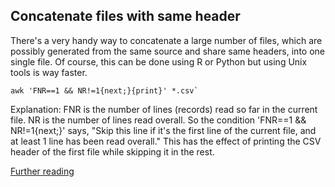 ## Concatenate files with same header

There's a very handy way to concatenate a large number of files, which are
possibly generated from the same source and share same headers, into one single
file. Of course, this can be done using R or Python but using Unix tools is way
faster.

```
awk 'FNR==1 && NR!=1{next;}{print}' *.csv`
```

Explanation: FNR is the number of lines (records) read so far in the current
file. NR is the number of lines read overall. So the condition 'FNR==1 &&
NR!=1{next;}' says, "Skip this line if it's the first line of the current file,
and at least 1 line has been read overall." This has the effect of printing the
CSV header of the first file while skipping it in the rest.

[Further reading](https://stackoverflow.com/questions/16890582/unixmerge-multiple-csv-files-with-same-header-by-keeping-the-header-of-the-firs/16890695#16890695)
